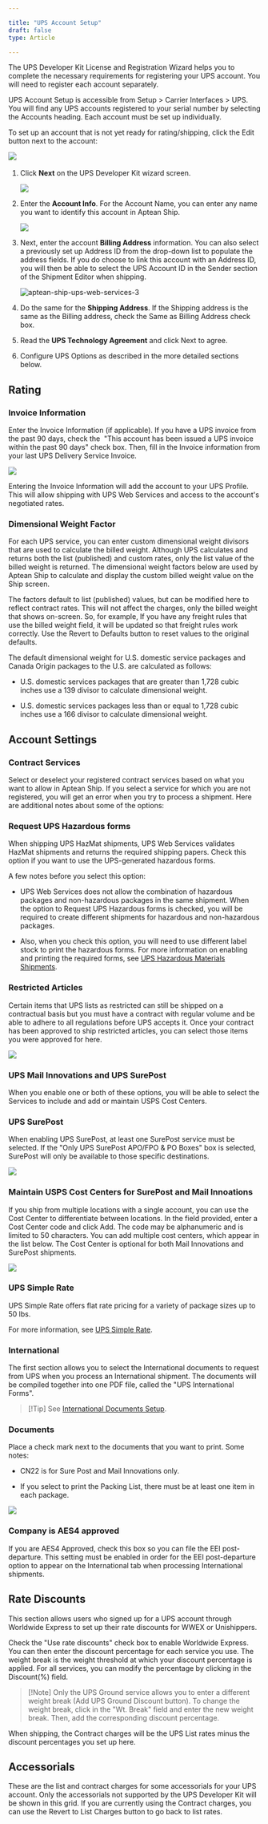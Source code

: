 ```yaml
---

title: "UPS Account Setup"
draft: false
type: Article

---
```


The UPS Developer Kit License and Registration Wizard helps you to complete the necessary requirements for registering your UPS account. You will need to register each account separately.

UPS Account Setup is accessible from Setup > Carrier Interfaces > UPS. You will find any UPS accounts registered to your serial number by selecting the Accounts heading. Each account must be set up individually.

To set up an account that is not yet ready for rating/shipping, click the Edit button next to the account:

![](assets/images/aptean-shipping-software-ups-1-1.png)
 
1. Click **Next** on the UPS Developer Kit wizard screen.

    ![](assets/images/aptean-ship-ups-web-services-2.png)

2. Enter the **Account Info**. For the Account Name, you can enter any name you want to identify this account in Aptean Ship.

    ![](assets/images/aptean-ship-ups-web-services-1-1.png)

3. Next, enter the account **Billing Address** information. You can also select a previously set up Address ID from the drop-down list to populate the address fields. If you do choose to link this account with an Address ID, you will then be able to select the UPS Account ID in the Sender section of the Shipment Editor when shipping.

    ![aptean-ship-ups-web-services-3](assets/images/aptean-ship-ups-web-services-3.png)

4. Do the same for the **Shipping Address**. If the Shipping address is the same as the Billing address, check the Same as Billing Address check box.

5. Read the **UPS Technology Agreement** and click Next to agree.

6. Configure UPS Options as described in the more detailed sections below.


## Rating

### Invoice Information

Enter the Invoice Information (if applicable). If you have a UPS invoice from the past 90 days, check the  "This account has been issued a UPS invoice within the past 90 days" check box. Then, fill in the Invoice information from your last UPS Delivery Service Invoice.

![](assets/images/ups-invoice-1.png)

Entering the Invoice Information will add the account to your UPS Profile. This will allow shipping with UPS Web Services and access to the account's negotiated rates.

### Dimensional Weight Factor

For each UPS service, you can enter custom dimensional weight divisors that are used to calculate the billed weight. Although UPS calculates and returns both the list (published) and custom rates, only the list value of the billed weight is returned. The dimensional weight factors below are used by Aptean Ship to calculate and display the custom billed weight value on the Ship screen.

The factors default to list (published) values, but can be modified here to reflect contract rates. This will not affect the charges, only the billed weight that shows on-screen. So, for example, If you have any freight rules that use the billed weight field, it will be updated so that freight rules work correctly. Use the Revert to Defaults button to reset values to the original defaults.

The default dimensional weight for U.S. domestic service packages and Canada Origin packages to the U.S. are calculated as follows:

* U.S. domestic services packages that are greater than 1,728 cubic inches use a 139 divisor to calculate dimensional weight.

* U.S. domestic services packages less than or equal to 1,728 cubic inches use a 166 divisor to calculate dimensional weight.

## Account Settings

### Contract Services

Select or deselect your registered contract services based on what you want to allow in Aptean Ship. If you select a service for which you are not registered, you will get an error when you try to process a shipment. Here are additional notes about some of the options:

### Request UPS Hazardous forms

When shipping UPS HazMat shipments, UPS Web Services validates HazMat shipments and returns the required shipping papers. Check this option if you want to use the UPS-generated hazardous forms.

A few notes before you select this option:

* UPS Web Services does not allow the combination of hazardous packages and non-hazardous packages in the same shipment. When the option to Request UPS Hazardous forms is checked, you will be required to create different shipments for hazardous and non-hazardous packages.

* Also, when you check this option, you will need to use different label stock to print the hazardous forms. For more information on enabling and printing the required forms, see [UPS Hazardous Materials Shipments](ups-hazardous-materials-shipments.md).


### Restricted Articles

Certain items that UPS lists as restricted can still be shipped on a contractual basis but you must have a contract with regular volume and be able to adhere to all regulations before UPS accepts it. Once your contract has been approved to ship restricted articles, you can select those items you were approved for here.

![](assets/images/ups-restricted.png)

### UPS Mail Innovations and UPS SurePost

When you enable one or both of these options, you will be able to select the Services to include and add or maintain USPS Cost Centers.

### UPS SurePost

When enabling UPS SurePost, at least one SurePost service must be selected. If the "Only UPS SurePost APO/FPO & PO Boxes" box is selected, SurePost will only be available to those specific destinations.

![](assets/images/ups-surepost-1.png)

### Maintain USPS Cost Centers for SurePost and Mail Innoations

If you ship from multiple locations with a single account, you can use the Cost Center to differentiate between locations. In the field provided, enter a Cost Center code and click Add. The code may be alphanumeric and is limited to 50 characters. You can add multiple cost centers, which appear in the list below. The Cost Center is optional for both Mail Innovations and SurePost shipments.

![](assets/images/ups-mailinnov-1.png)

### UPS Simple Rate

UPS Simple Rate offers flat rate pricing for a variety of package sizes up to 50 lbs.

For more information, see [UPS Simple Rate](ups-simple-rate.md).

### International

The first section allows you to select the International documents to request from UPS when you process an International shipment. The documents will be compiled together into one PDF file, called the "UPS International Forms".

> [!Tip] See [International Documents Setup](ups-international-documents-setup.md).

### Documents

Place a check mark next to the documents that you want to print. Some notes:

* CN22 is for Sure Post and Mail Innovations only.

* If you select to print the Packing List, there must be at least one item in each package.

![](assets/images/ups-intl-1.png)

### Company is AES4 approved

If you are AES4 Approved, check this box so you can file the EEI post-departure. This setting must be enabled in order for the EEI post-departure option to appear on the International tab when processing International shipments.

## Rate Discounts

This section allows users who signed up for a UPS account through Worldwide Express to set up their rate discounts for WWEX or Unishippers.

Check the "Use rate discounts" check box to enable Worldwide Express. You can then enter the discount percentage for each service you use. The weight break is the weight threshold at which your discount percentage is applied. For all services, you can modify the percentage by clicking in the Discount(%) field.

>[!Note] Only the UPS Ground service allows you to enter a different weight break (Add UPS Ground Discount button). To change the weight break, click in the "Wt. Break" field and enter the new weight break. Then, add the corresponding discount percentage. 

When shipping, the Contract charges will be the UPS List rates minus the discount percentages you set up here.

## Accessorials

These are the list and contract charges for some accessorials for your UPS account. Only the accessorials not supported by the UPS Developer Kit will be shown in this grid. If you are currently using the Contract charges, you can use the Revert to List Charges button to go back to list rates.

 

